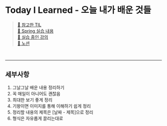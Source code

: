 # Today I Learned - 오늘 내가 배운 것들
>  [🔗 참고한 TIL](https://github.com/namjunemy/TIL) <br>
>  [🔗 Spring 실습 내용](https://github.com/yeonwoo1125/SpringStudy.git)<br>
>  [🔗 실습 중인 강의](https://www.inflearn.com/course/%EC%8A%A4%ED%94%84%EB%A7%81-%EC%9E%85%EB%AC%B8-%EC%8A%A4%ED%94%84%EB%A7%81%EB%B6%80%ED%8A%B8/dashboard)<br>
>  [🔗 노션](https://www.notion.so/Spring-12a393b84e7f4c8c8c4b10d8f5c69054)

<br><hr>
## 세부사항
1. 그날그날 배운 내용 정리하기<br>
2. 꼭 매일이 아니어도 괜찮음<br>
3. 최대한 보기 좋게 정리<br>
4. 기왕이면 이미지를 통해 이해하기 쉽게 정리<br>
5. 정리할 내용의 제목은 [날짜 - 제목]으로 정리 <br>
6. 형식은 자유롭게 끌리는대로<br>
